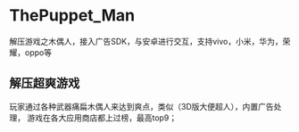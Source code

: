 # ThePuppet_Man
解压游戏之木偶人，接入广告SDK，与安卓进行交互，支持vivo，小米，华为，荣耀，oppo等
## 解压超爽游戏
玩家通过各种武器痛扁木偶人来达到爽点，类似（3D版大便超人），内置广告处理，
游戏在各大应用商店都上过榜，最高top9；
